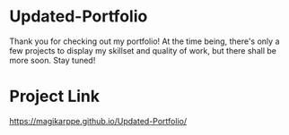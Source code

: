 # Updated-Portfolio

Thank you for checking out my portfolio! At the time being, there's only a few projects to display my skillset and quality of work, but there shall be more soon. Stay tuned!

# Project Link
https://magikarppe.github.io/Updated-Portfolio/
